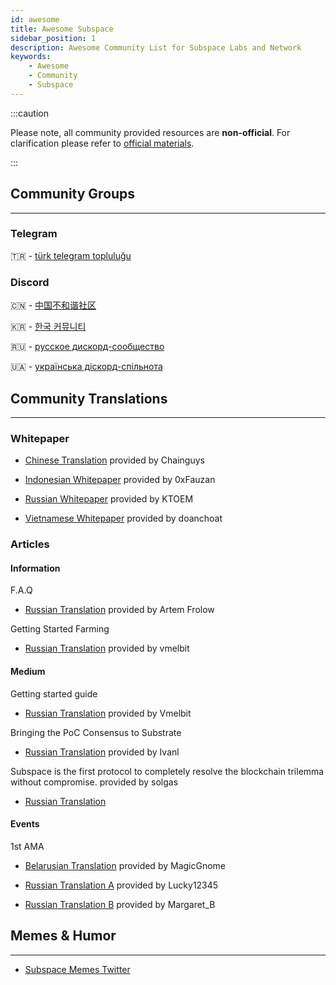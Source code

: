 ```yaml
---
id: awesome
title: Awesome Subspace
sidebar_position: 1
description: Awesome Community List for Subspace Labs and Network
keywords:
    - Awesome
    - Community
    - Subspace
---
```


:::caution

Please note, all community provided resources are **non-official**. For clarification please refer to [official materials](/docs/intro).

:::

## Community Groups
---



### Telegram

🇹🇷 - [türk telegram topluluğu](https://t.me/subspacenetworkturkey)

### Discord

🇨🇳 - [中国不和谐社区](https://discord.com/channels/864285291518361610/940656159927451668)

🇰🇷 - [한국 커뮤니티](https://discord.com/channels/864285291518361610/941490199786037278)

🇷🇺 - [русское дискорд-сообщество](https://discord.com/channels/864285291518361610/940699533640368128)

🇺🇦 - [українська діскорд-спільнота](https://discord.com/channels/864285291518361610/940699198330925106)


## Community Translations
---
### Whitepaper

- [Chinese Translation](https://medium.com/@chainguys/%E5%AD%90%E7%A9%BA%E9%97%B4-subspace-%E7%A7%8D%E6%94%B6%E8%80%85%E5%9B%B0%E5%A2%83%E7%9A%84%E8%A7%A3%E5%86%B3%E6%96%B9%E6%A1%88-eng-chn-b780ea0a99ab?p=b780ea0a99ab) provided by Chainguys

- [Indonesian Whitepaper](https://saljifauzann.medium.com/subspace-lapisan-nol-untuk-web3-38f0a961594) provided by 0xFauzan

- [Russian Whitepaper](https://petr-kachanow.gitbook.io/subspace/russkii-russian/subspace-reshenie-fermerskoi-dilemmy/i.-predystoriya) provided by KTOEM

- [Vietnamese Whitepaper](https://medium.com/@doanchoat/subspace-network-c%E1%BA%A3i-thi%E1%BB%87n-t%C3%ADnh-phi-t%E1%BA%ADp-trung-v%C3%A0-gi%C3%BAp-gi%E1%BA%A3i-quy%E1%BA%BFt-nh%E1%BB%AFng-kh%C3%B3-kh%C4%83n-c%E1%BB%A7a-farmer-11b6b6effdd3) provided by doanchoat

### Articles

#### Information

F.A.Q
- [Russian Translation](https://docs.google.com/document/d/17LwoBVP6POgaI18oajyI9xsi3nSJDtS7O-TvKSoHQwo/edit) provided by Artem Frolow

Getting Started Farming
- [Russian Translation](https://vmelbit.medium.com/%D1%81%D1%82%D0%B0%D0%BD%D0%BE%D0%B2%D0%B8%D0%BC%D1%81%D1%8F-%D1%84%D0%B5%D1%80%D0%BC%D0%B5%D1%80%D0%B0%D0%BC%D0%B8-subspace-network-5bacab106755) provided by vmelbit

#### Medium
Getting started guide
- [Russian Translation](https://vmelbit.medium.com/%D1%81%D1%82%D0%B0%D0%BD%D0%BE%D0%B2%D0%B8%D0%BC%D1%81%D1%8F-%D1%84%D0%B5%D1%80%D0%BC%D0%B5%D1%80%D0%B0%D0%BC%D0%B8-subspace-network-5bacab106755) provided by Vmelbit

Bringing the PoC Consensus to Substrate
- [Russian Translation](https://medium.com/@ivan.arenovich/%D0%B4%D0%BE%D0%B2%D0%B5%D0%B4%D0%B5%D0%BD%D0%BD%D1%8F-poc-%D0%BA%D0%BE%D0%BD%D1%81%D0%B5%D0%BD%D1%81%D1%83%D1%81%D1%83-%D0%B4%D0%BE-substrate-67baf6307d8) provided by Ivanl

Subspace is the first protocol to completely resolve the blockchain trilemma without compromise. provided by solgas
- [Russian Translation](https://medium.com/@solgas/subspace-%D1%8D%D1%82%D0%BE-%D0%BF%D0%B5%D1%80%D0%B2%D1%8B%D0%B9-%D0%BF%D1%80%D0%BE%D1%82%D0%BE%D0%BA%D0%BE%D0%BB-%D0%BF%D0%BE%D0%BB%D0%BD%D0%BE%D1%81%D1%82%D1%8C%D1%8E-%D1%80%D0%B0%D0%B7%D1%80%D0%B5%D1%88%D0%B8%D0%B2%D1%88%D0%B8%D0%B9-%D1%82%D1%80%D0%B8%D0%BB%D0%B5%D0%BC%D0%BC%D1%83-%D0%B1%D0%BB%D0%BE%D0%BA%D1%87%D0%B5%D0%B9%D0%BD%D0%B0-%D0%B1%D0%B5%D0%B7-%D0%BA%D0%BE%D0%BC%D0%BF%D1%80%D0%BE%D0%BC%D0%B8%D1%81%D1%81%D0%BE%D0%B2-84aceca19504)


#### Events

1st AMA

- [Belarusian Translation](https://medium.com/@otopleniek/%D1%81%D1%82%D1%8D%D0%BD%D0%B0%D0%B3%D1%80%D0%B0%D0%BC%D0%B0-ama-subspace-labs-%D0%BB%D1%8E%D1%82%D1%8B-2022-289a25cbc54f) provided by MagicGnome

- [Russian Translation A](https://medium.com/@ol_cryptopro/subspace-labs-ama-transcript-february-2022-982b037c54ec) provided by Lucky12345

- [Russian Translation B](https://medium.com/@sanotska27/%D1%82%D1%80%D0%B0%D0%BD%D1%81%D0%BA%D1%80%D0%B8%D0%BF%D1%82-ama-%D1%81-%D0%B0%D0%BD%D0%B3%D0%BB-%D1%81%D0%BF%D1%80%D0%BE%D1%81%D0%B8-%D0%BC%D0%B5%D0%BD%D1%8F-%D0%B2%D1%81%D0%B5-%D1%87%D1%82%D0%BE-%D1%83%D0%B3%D0%BE%D0%B4%D0%BD%D0%BE-subspace-labs-%D1%84%D0%B5%D0%B2%D1%80%D0%B0%D0%BB%D1%8C-2022-%D0%B3%D0%BE%D0%B4%D0%B0-c3815485d0f4) provided by Margaret_B

## Memes & Humor
---
- [Subspace Memes Twitter](https://twitter.com/SubspaceMemes)
